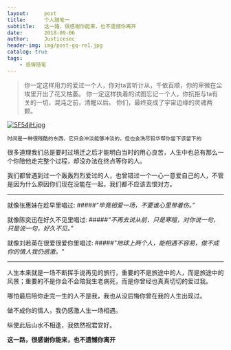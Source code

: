 ```yaml
---
layout:     post
title:      个人随笔一
subtitle:   这一路，很感谢你能来，也不遗憾你离开
date:       2018-09-06
author:     Justicesec
header-img: img/post-gq-re1.jpg
catalog: true
tags:
    - 感情随笔
---
```


>你一定这样用力的爱过一个人，你对ta言听计从，千依百顺，你的卑微在尘埃里开出了花又枯萎。
>你一定这样执着的试图忘记一个人，你抗拒与ta有关的一切，混沌之前，清醒以后。
>你们，最终变成了宇宙边缘的灵魂两颗。

[![5F54jH.jpg](https://s1.ax2x.com/2018/09/06/5F54jH.jpg)](https://imgse.com/i/5F54jH)
                                                                    
`时间是一种很残酷的东西，它只会冲淡能够冲淡的，但也会洗尽铅华帮你留下该留下的`

很多道理我们总是要时过境迁之后才能明白当时的用心良苦，人生中也总有那么一个你陪他走完整个过程，却没办法在终点等你的人。

我们都曾遇到过一个轰轰烈烈爱过的人，也曾错过一个一心一意爱自己的人，不管是因为什么原因你们现在没能在一起，我们都不应该去恨对方。

---

就像张惠妹在趁早里唱过: 
#####*“毕竟相爱一场，不要谁心里带着伤。”*

就像陈奕迅在好久不见里唱过:
#####*“不再去说从前，只是寒暄，对你说一句，只是说一句，好久不见。”*

就像刘若英在很爱很爱你里唱过:
#####*"地球上两个人，能相遇不容易，做不成你的情人我仍感激。"*

---

人生本来就是一场不断挥手说再见的旅行，重要的不是旅途中的人，而是旅途中的风景；重要的不是你会不会陪我生老病死，而是你曾经也真真切切的爱过我。

哪怕最后陪你走完一生的人不是我，我也从没后悔你曾在我的人生出现过。

做不成你的情人，我仍感激人生一场相遇。

纵使此后山水不相逢，我依然祝君安好。

**这一路，很感谢你能来，也不遗憾你离开**
